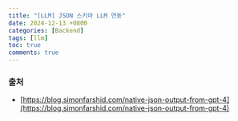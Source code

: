 ```yaml
---
title: "[LLM] JSON 스키마 LLM 연동"
date: 2024-12-13 +0800
categories: [Backend]
tags: [llm]
toc: true
comments: true
---
```




### 출처
- [https://blog.simonfarshid.com/native-json-output-from-gpt-4](https://blog.simonfarshid.com/native-json-output-from-gpt-4)